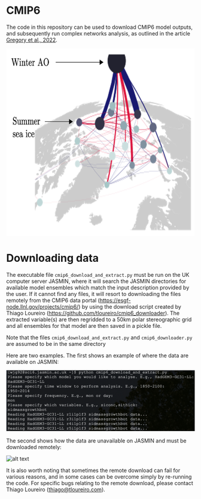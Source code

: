 # CMIP6
The code in this repository can be used to download CMIP6 model outputs, and subsequently run complex networks analysis, as outlined in the article [Gregory et al., 2022](https://tc.copernicus.org/preprints/tc-2021-387/tc-2021-387.pdf).

<img src="https://github.com/William-gregory/CMIP6/blob/main/images/network_connections.png" width="600" height="500">

# Downloading data
The executable file `cmip6_download_and_extract.py` must be run on the UK computer server JASMIN, where it will search the JASMIN directories for available model ensembles which match the input description provided by the user. If it cannot find any files, it will resort to downloading the files remotely from the CMIP6 data portal (https://esgf-node.llnl.gov/projects/cmip6/) by using the download script created by Thiago Loureiro (https://github.com/tloureiro/cmip6_downloader). The extracted variable(s) are then regridded to a 50km polar stereographic grid and all ensembles for that model are then saved in a pickle file.

Note that the files `cmip6_download_and_extract.py` and `cmip6_downloader.py` are assumed to be in the same directory

Here are two examples. The first shows an example of where the data are available on JASMIN:

![alt text](https://github.com/William-gregory/CMIP6/blob/main/images/example1.png)

The second shows how the data are unavailable on JASMIN and must be downloaded remotely:

![alt text](https://github.com/William-gregory/CMIP6/blob/main/images/example2.png)

It is also worth noting that sometimes the remote download can fail for various reasons, and in some cases can be overcome simply by re-running the code. For specific bugs relating to the remote download, please contact Thiago Loureiro (thiago@tloureiro.com).



